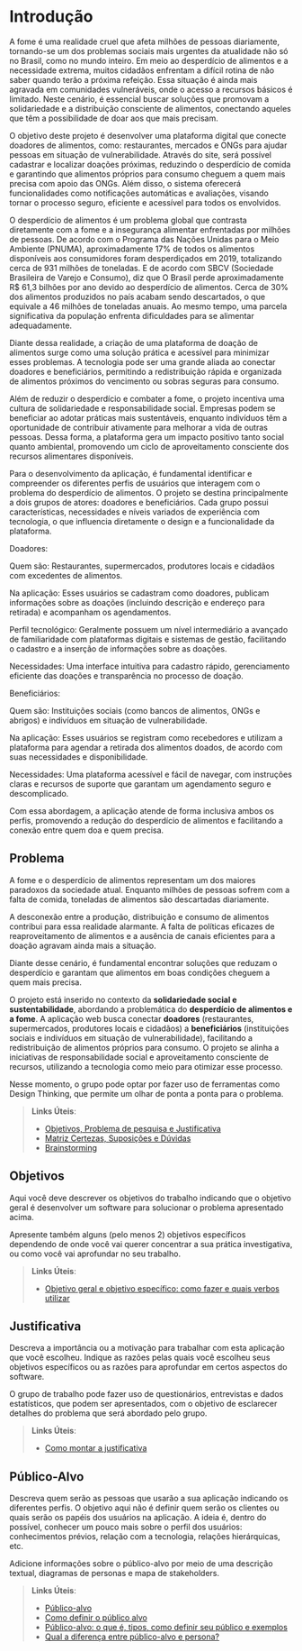 # Introdução

A fome é uma realidade cruel que afeta milhões de pessoas diariamente, tornando-se um dos problemas sociais mais urgentes da atualidade não só no Brasil, como no mundo inteiro. Em meio ao desperdício de alimentos e a necessidade extrema, muitos cidadãos enfrentam a difícil rotina de não saber quando terão a próxima refeição. Essa situação é ainda mais agravada em comunidades vulneráveis, onde o acesso a recursos básicos é limitado. Neste cenário, é essencial buscar soluções que promovam a solidariedade e a distribuição consciente de alimentos, conectando aqueles que têm a possibilidade de doar aos que mais precisam.  

O objetivo deste projeto é desenvolver uma plataforma digital que conecte doadores de alimentos, como: restaurantes, mercados e ONGs para ajudar pessoas em situação de vulnerabilidade. Através do site, será possível cadastrar e localizar doações próximas, reduzindo o desperdício de comida e garantindo que alimentos próprios para consumo cheguem a quem mais precisa com apoio das ONGs. Além disso, o sistema oferecerá funcionalidades como notificações automáticas e avaliações, visando tornar o processo seguro, eficiente e acessível para todos os envolvidos. 

O desperdício de alimentos é um problema global que contrasta diretamente com a fome e a insegurança alimentar enfrentadas por milhões de pessoas. De acordo com o Programa das Nações Unidas para o Meio Ambiente (PNUMA), aproximadamente 17% de todos os alimentos disponíveis aos consumidores foram desperdiçados em 2019, totalizando cerca de 931 milhões de toneladas. E de acordo com SBCV (Sociedade Brasileira de Varejo e Consumo), diz que O Brasil perde aproximadamente R$ 61,3 bilhões por ano devido ao desperdício de alimentos. Cerca de 30% dos alimentos produzidos no país acabam sendo descartados, o que equivale a 46 milhões de toneladas anuais. Ao mesmo tempo, uma parcela significativa da população enfrenta dificuldades para se alimentar adequadamente. 

  Diante dessa realidade, a criação de uma plataforma de doação de alimentos surge como uma solução prática e acessível para minimizar esses problemas. A tecnologia pode ser uma grande aliada ao conectar doadores e beneficiários, permitindo a redistribuição rápida e organizada de alimentos próximos do vencimento ou sobras seguras para consumo. 

  Além de reduzir o desperdício e combater a fome, o projeto incentiva uma cultura de solidariedade e responsabilidade social. Empresas podem se beneficiar ao adotar práticas mais sustentáveis, enquanto indivíduos têm a oportunidade de contribuir ativamente para melhorar a vida de outras pessoas. Dessa forma, a plataforma gera um impacto positivo tanto social quanto ambiental, promovendo um ciclo de aproveitamento consciente dos recursos alimentares disponíveis. 
  
  Para o desenvolvimento da aplicação, é fundamental identificar e compreender os diferentes perfis de usuários que interagem com o problema do desperdício de alimentos. O projeto se destina principalmente a dois grupos de atores: doadores e beneficiários. Cada grupo possui características, necessidades e níveis variados de experiência com tecnologia, o que influencia diretamente o design e a funcionalidade da plataforma. 

 Doadores: 

Quem são: Restaurantes, supermercados, produtores locais e cidadãos com excedentes de alimentos. 

Na aplicação: Esses usuários se cadastram como doadores, publicam informações sobre as doações (incluindo descrição e endereço para retirada) e acompanham os agendamentos. 

Perfil tecnológico: Geralmente possuem um nível intermediário a avançado de familiaridade com plataformas digitais e sistemas de gestão, facilitando o cadastro e a inserção de informações sobre as doações. 

Necessidades: Uma interface intuitiva para cadastro rápido, gerenciamento eficiente das doações e transparência no processo de doação. 

Beneficiários: 

Quem são: Instituições sociais (como bancos de alimentos, ONGs e abrigos) e indivíduos em situação de vulnerabilidade. 

Na aplicação: Esses usuários se registram como recebedores e utilizam a plataforma para agendar a retirada dos alimentos doados, de acordo com suas necessidades e disponibilidade. 

Necessidades: Uma plataforma acessível e fácil de navegar, com instruções claras e recursos de suporte que garantam um agendamento seguro e descomplicado. 

 Com essa abordagem, a aplicação atende de forma inclusiva ambos os perfis, promovendo a redução do desperdício de alimentos e facilitando a conexão entre quem doa e quem precisa. 
  

## Problema
A fome e o desperdício de alimentos representam um dos maiores paradoxos da sociedade atual. Enquanto milhões de pessoas sofrem com a falta de comida, toneladas de alimentos são descartadas diariamente.

A desconexão entre a produção, distribuição e consumo de alimentos contribui para essa realidade alarmante. A falta de políticas eficazes de reaproveitamento de alimentos e a ausência de canais eficientes para a doação agravam ainda mais a situação.

Diante desse cenário, é fundamental encontrar soluções que reduzam o desperdício e garantam que alimentos em boas condições cheguem a quem mais precisa.

O projeto está inserido no contexto da **solidariedade social e sustentabilidade**, abordando a problemática do **desperdício de alimentos e a fome**. A aplicação web busca conectar **doadores** (restaurantes, supermercados, produtores locais e cidadãos) a **beneficiários** (instituições sociais e indivíduos em situação de vulnerabilidade), facilitando a redistribuição de alimentos próprios para consumo. O projeto se alinha a iniciativas de responsabilidade social e aproveitamento consciente de recursos, utilizando a tecnologia como meio para otimizar esse processo.

Nesse momento, o grupo pode optar por fazer uso  de ferramentas como Design Thinking, que permite um olhar de ponta a ponta para o problema.

> **Links Úteis**:
> - [Objetivos, Problema de pesquisa e Justificativa](https://medium.com/@versioparole/objetivos-problema-de-pesquisa-e-justificativa-c98c8233b9c3)
> - [Matriz Certezas, Suposições e Dúvidas](https://medium.com/educa%C3%A7%C3%A3o-fora-da-caixa/matriz-certezas-suposi%C3%A7%C3%B5es-e-d%C3%BAvidas-fa2263633655)
> - [Brainstorming](https://www.euax.com.br/2018/09/brainstorming/)

## Objetivos

Aqui você deve descrever os objetivos do trabalho indicando que o objetivo geral é desenvolver um software para solucionar o problema apresentado acima. 

Apresente também alguns (pelo menos 2) objetivos específicos dependendo de onde você vai querer concentrar a sua prática investigativa, ou como você vai aprofundar no seu trabalho.
 
> **Links Úteis**:
> - [Objetivo geral e objetivo específico: como fazer e quais verbos utilizar](https://blog.mettzer.com/diferenca-entre-objetivo-geral-e-objetivo-especifico/)

## Justificativa

Descreva a importância ou a motivação para trabalhar com esta aplicação que você escolheu. Indique as razões pelas quais você escolheu seus objetivos específicos ou as razões para aprofundar em certos aspectos do software.

O grupo de trabalho pode fazer uso de questionários, entrevistas e dados estatísticos, que podem ser apresentados, com o objetivo de esclarecer detalhes do problema que será abordado pelo grupo.

> **Links Úteis**:
> - [Como montar a justificativa](https://guiadamonografia.com.br/como-montar-justificativa-do-tcc/)

## Público-Alvo

Descreva quem serão as pessoas que usarão a sua aplicação indicando os diferentes perfis. O objetivo aqui não é definir quem serão os clientes ou quais serão os papéis dos usuários na aplicação. A ideia é, dentro do possível, conhecer um pouco mais sobre o perfil dos usuários: conhecimentos prévios, relação com a tecnologia, relações
hierárquicas, etc.

Adicione informações sobre o público-alvo por meio de uma descrição textual, diagramas de personas e mapa de stakeholders.

> **Links Úteis**:
> - [Público-alvo](https://blog.hotmart.com/pt-br/publico-alvo/)
> - [Como definir o público alvo](https://exame.com/pme/5-dicas-essenciais-para-definir-o-publico-alvo-do-seu-negocio/)
> - [Público-alvo: o que é, tipos, como definir seu público e exemplos](https://klickpages.com.br/blog/publico-alvo-o-que-e/)
> - [Qual a diferença entre público-alvo e persona?](https://rockcontent.com/blog/diferenca-publico-alvo-e-persona/)
